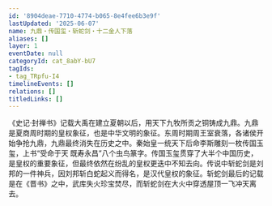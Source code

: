 ```yaml
---
id: '8904deae-7710-4774-b065-8e4fee6b3e9f'
lastUpdated: '2025-06-07'
name: 九鼎・传国玺・斩蛇剑・十二金人下落
aliases: []
layer: 1
eventDate: null
categoryId: cat_8abY-bU7
tagIds:
- tag_TRpfu-I4
timelineEvents: []
relations: []
titledLinks: []
---
```

《史记·封禅书》记载大禹在建立夏朝以后，用天下九牧所贡之铜铸成九鼎。九鼎是夏商周时期的皇权象征，也是中华文明的象征。东周时期周王室衰落，各诸侯开始争抢九鼎，九鼎最终消失在历史之中。秦始皇一统天下后命李斯雕刻一枚传国玉玺，上书“受命于天 既寿永昌”八个虫鸟篆字。传国玉玺贯穿了大半个中国历史，是皇权的重要象征，但最终依然在纷乱的皇权更迭中不知去向。传说中斩蛇剑是刘邦的一件神兵，因刘邦斩白蛇起义而得名，是汉代皇权的象征。斩蛇剑最后的记载是在《晋书》之中，武库失火珍宝焚尽，而斩蛇剑在大火中穿透屋顶一飞冲天离去。
